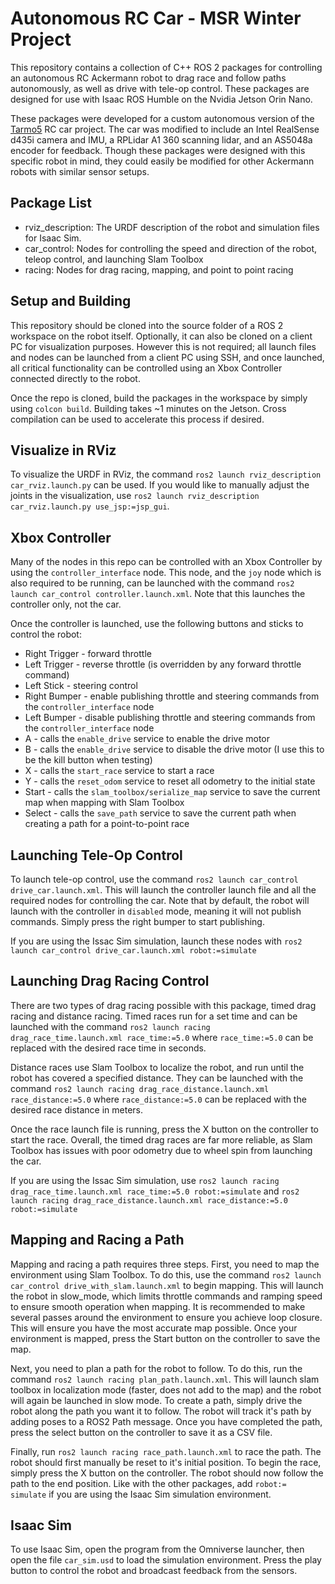 # Autonomous RC Car - MSR Winter Project

This repository contains a collection of C++ ROS 2  packages for controlling an autonomous RC Ackermann robot to drag race and follow paths autonomously, as well as drive with tele-op control. These packages are designed for use with Isaac ROS Humble on the Nvidia Jetson Orin Nano.

These packages were developed for a custom autonomous version of the <a href="https://www.reddit.com/r/EngineeringNS/comments/zvellk/tarmo5/" target="_blank"><u>Tarmo5</u></a> RC car project. The car was modified to include an Intel RealSense d435i camera and IMU, a RPLidar A1 360 scanning lidar, and an AS5048a encoder for feedback. Though these packages were designed with this specific robot in mind, they could easily be modified for other Ackermann robots with similar sensor setups. 

## Package List
- rviz_description: The URDF description of the robot and simulation files for Isaac Sim.
- car_control: Nodes for controlling the speed and direction of the robot, teleop control, and launching Slam Toolbox
- racing: Nodes for drag racing, mapping, and point to point racing

## Setup and Building 
This repository should be cloned into the source folder of a ROS 2 workspace on the robot itself. Optionally, it can also be cloned on a client PC for visualization purposes. However this is not required; all launch files and nodes can be launched from a client PC using SSH, and once launched, all critical functionality can be controlled using an Xbox Controller connected directly to the robot. 

Once the repo is cloned, build the packages in the workspace by simply using `colcon build`. Building takes ~1 minutes on the Jetson. Cross compilation can be used to accelerate this process if desired. 

## Visualize in RViz
To visualize the URDF in RViz, the command `ros2 launch rviz_description car_rviz.launch.py` can be used. If you would like to manually adjust the joints in the visualization, use `ros2 launch rviz_description car_rviz.launch.py use_jsp:=jsp_gui`.

## Xbox Controller
Many of the nodes in this repo can be controlled with an Xbox Controller by using the `controller_interface` node. This node, and the `joy` node which is also required to be running, can be launched with the command `ros2 launch car_control controller.launch.xml`. Note that this launches the controller only, not the car.

Once the controller is launched, use the following buttons and sticks to control the robot:
- Right Trigger - forward throttle
- Left Trigger - reverse throttle (is overridden by any forward throttle command)
- Left Stick - steering control
- Right Bumper - enable publishing throttle and steering commands from the `controller_interface` node
- Left Bumper - disable publishing throttle and steering commands from the `controller_interface` node
- A - calls the `enable_drive` service to enable the drive motor
- B - calls the `enable_drive` service to disable the drive motor (I use this to be the kill button when testing)
- X - calls the `start_race` service to start a race
- Y - calls the `reset_odom` service to reset all odometry to the initial state
- Start - calls the `slam_toolbox/serialize_map` service to save the current map when mapping with Slam Toolbox
- Select - calls the `save_path` service to save the current path when creating a path for a point-to-point race

## Launching Tele-Op Control
To launch tele-op control, use the command  `ros2 launch car_control drive_car.launch.xml`. This will launch the controller launch file and all the required nodes for controlling the car. Note that by default, the robot will launch with the controller in `disabled` mode, meaning it will not publish commands. Simply press the right bumper to start publishing.

If you are using the Issac Sim simulation, launch these nodes with `ros2 launch car_control drive_car.launch.xml robot:=simulate`

## Launching Drag Racing Control
There are two types of drag racing possible with this package, timed drag racing and distance racing. Timed races run for a set time and can be launched with the command `ros2 launch racing drag_race_time.launch.xml race_time:=5.0` where `race_time:=5.0` can be replaced with the desired race time in seconds. 

Distance races use Slam Toolbox to localize the robot, and run until the robot has covered a specified distance. They can be launched with the command `ros2 launch racing drag_race_distance.launch.xml race_distance:=5.0` where `race_distance:=5.0` can be replaced with the desired race distance in meters.

Once the race launch file is running, press the X button on the controller to start the race. Overall, the timed drag races are far more reliable, as Slam Toolbox has issues with poor odometry due to wheel spin from launching the car.

If you are using the Issac Sim simulation, use `ros2 launch racing drag_race_time.launch.xml race_time:=5.0 robot:=simulate` and `ros2 launch racing drag_race_distance.launch.xml race_distance:=5.0 robot:=simulate`

## Mapping and Racing a Path
Mapping and racing a path requires three steps. First, you need to map the environment using Slam Toolbox. To do this, use the command `ros2 launch car_control drive_with_slam.launch.xml` to begin mapping. This will launch the robot in slow_mode, which limits throttle commands and ramping speed to ensure smooth operation when mapping. It is recommended to make several passes around the environment to ensure you achieve loop closure. This will ensure you have the most accurate map possible. Once your environment is mapped, press the Start button on the controller to save the map.

Next, you need to plan a path for the robot to follow. To do this, run the command `ros2 launch racing plan_path.launch.xml`. This will launch slam toolbox in localization mode (faster, does not add to the map) and the robot will again be launched in slow mode. To create a path, simply drive the robot along the path you want it to follow. The robot will track it's path by adding poses to a ROS2 Path message. Once you have completed the path, press the select button on the controller to save it as a CSV file.

Finally, run `ros2 launch racing race_path.launch.xml` to race the path. The robot should first manually be reset to it's initial position. To begin the race, simply press the X button on the controller. The robot should now follow the path to the end position. Like with the other packages, add `robot:= simulate` if you are using the Isaac Sim simulation environment.

## Isaac Sim
To use Isaac Sim, open the program from the Omniverse launcher, then open the file `car_sim.usd` to load the simulation environment. Press the play button to control the robot and broadcast feedback from the sensors.